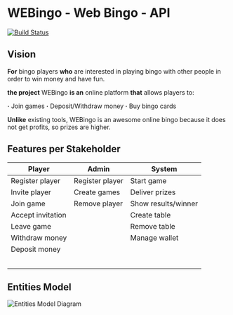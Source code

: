 # WEBingo - Web Bingo - API

[![Build Status](https://travis-ci.org/UdL-EPS-SoftArch/webingo-geiade-api.svg?branch=master)](https://travis-ci.org/UdL-EPS-SoftArch/webingo-geiade-api/branches) 

## Vision

**For** bingo players **who** are interested in playing bingo with other people in order to win money and have fun.

**the project** WEBingo **is an** online platform **that** allows players to:
 
 **·**  Join games
 **·**  Deposit/Withdraw money
 **·**  Buy bingo cards
 

**Unlike** existing tools, WEBingo is an awesome online bingo because it does not get profits, so prizes are higher.


## Features per Stakeholder

| Player                        | Admin                           |  System                       |
| ------------------------------| --------------------------------| ------------------------------|
| Register player               | Register player                 | Start game
| Invite player                 | Create games                    | Deliver prizes
| Join game                     | Remove player                   | Show results/winner
| Accept invitation             |                                 | Create table
| Leave game                    |                                 | Remove table
| Withdraw money                |                                 | Manage wallet
| Deposit money                 |                                 | 
|                               |                                 |
|                               |                                 |
|                               |                                 |
|                               |                                 |
|                               |                                 |

## Entities Model

![Entities Model Diagram](http://www.plantuml.com/plantuml/svg/3Smn3iCW343HFQTe3m3UEwL3jmwLeXw0W0kMm21ZAzSlo__RswS6KMjrknF7QWbDwgseZla0a73vJ5hij8aIEoko-jWRVDFRlJw7E_fFdn8BN7WIv-uoKaZemY1eOIeABDoFbMr7Jkj_)
